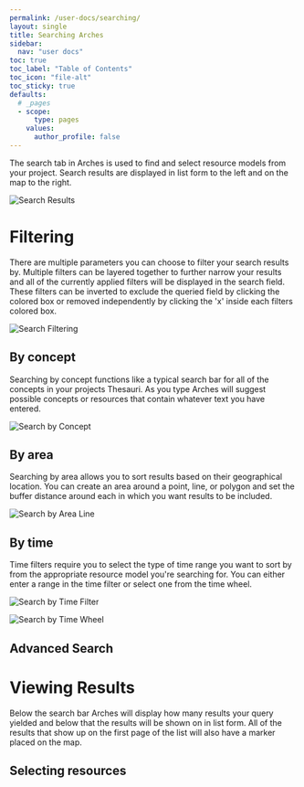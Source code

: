 ```yaml
---
permalink: /user-docs/searching/
layout: single
title: Searching Arches
sidebar:
  nav: "user docs"
toc: true
toc_label: "Table of Contents"
toc_icon: "file-alt"
toc_sticky: true
defaults:
  # _pages
  - scope:
      type: pages
    values:
      author_profile: false
---
```

The search tab in Arches is used to find and select resource models from your project. Search results are displayed in list form to the left and on the map to the right.  

![Search Results]({{site.url}}/assets/images/searchResultsAnnotated.png)
# Filtering
There are multiple parameters you can choose to filter your search results by. Multiple filters can be layered together to further narrow your results and all of the currently applied filters will be displayed in the search field. These filters can be inverted to exclude the queried field by clicking the colored box or removed independently by clicking the 'x' inside each filters colored box.  

![Search Filtering]({{site.url}}/assets/images/searchFilteringAnnotated.png)
## By concept
Searching by concept functions like a typical search bar for all of the concepts in your projects Thesauri. As you type Arches will suggest possible concepts or resources that contain whatever text you have entered.  

![Search by Concept]({{site.url}}/assets/GIFs/searchByConcept.gif)
## By area
Searching by area allows you to sort results based on their geographical location. You can create an area around a point, line, or polygon and set the buffer distance around each in which you want results to be included.  

![Search by Area Line]({{site.url}}/assets/GIFs/searchByLine.gif)
## By time
Time filters require you to select the type of time range you want to sort by from the appropriate resource model you're searching for. You can either enter a range in the time filter or select one from the time wheel.  

![Search by Time Filter]({{site.url}}/assets/GIFs/searchByTimeFilter.gif)  

![Search by Time Wheel]({{site.url}}/assets/GIFs/searchByWheel.gif)
## Advanced Search

# Viewing Results
Below the search bar Arches will display how many results your query yielded and below that the results will be shown on in list form. All of the results that show up on the first page of the list will also have a marker placed on the map.
## Selecting resources
